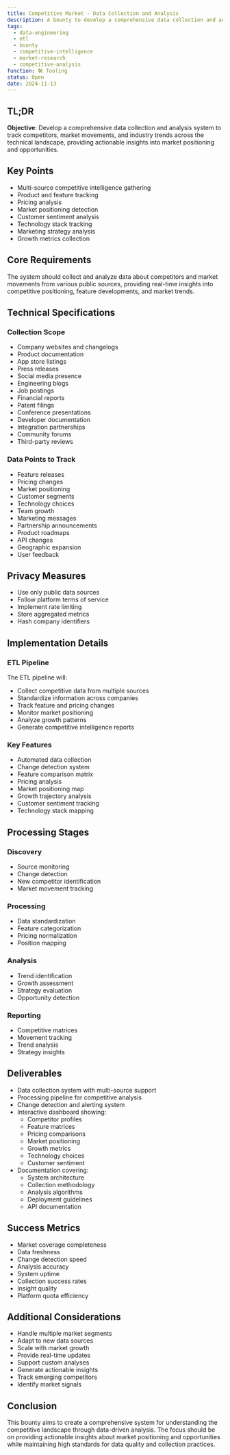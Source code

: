 ```yaml
---
title: Competitive Market - Data Collection and Analysis
description: A bounty to develop a comprehensive data collection and analysis system for tracking competitors, market movements, and industry trends
tags:
  - data-engineering
  - etl
  - bounty
  - competitive-intelligence
  - market-research
  - competitive-analysis
function: 🛠️ Tooling
status: Open
date: 2024-11-13
---
```


## TL;DR

**Objective**: Develop a comprehensive data collection and analysis system to track competitors, market movements, and industry trends across the technical landscape, providing actionable insights into market positioning and opportunities.

## Key Points

- Multi-source competitive intelligence gathering
- Product and feature tracking
- Pricing analysis
- Market positioning detection
- Customer sentiment analysis
- Technology stack tracking
- Marketing strategy analysis
- Growth metrics collection

## Core Requirements

The system should collect and analyze data about competitors and market movements from various public sources, providing real-time insights into competitive positioning, feature developments, and market trends.

## Technical Specifications

### Collection Scope

- Company websites and changelogs
- Product documentation
- App store listings
- Press releases
- Social media presence
- Engineering blogs
- Job postings
- Financial reports
- Patent filings
- Conference presentations
- Developer documentation
- Integration partnerships
- Community forums
- Third-party reviews

### Data Points to Track

- Feature releases
- Pricing changes
- Market positioning
- Customer segments
- Technology choices
- Team growth
- Marketing messages
- Partnership announcements
- Product roadmaps
- API changes
- Geographic expansion
- User feedback

## Privacy Measures

- Use only public data sources
- Follow platform terms of service
- Implement rate limiting
- Store aggregated metrics
- Hash company identifiers

## Implementation Details

### ETL Pipeline

The ETL pipeline will:

- Collect competitive data from multiple sources
- Standardize information across companies
- Track feature and pricing changes
- Monitor market positioning
- Analyze growth patterns
- Generate competitive intelligence reports

### Key Features

- Automated data collection
- Change detection system
- Feature comparison matrix
- Pricing analysis
- Market positioning map
- Growth trajectory analysis
- Customer sentiment tracking
- Technology stack mapping

## Processing Stages

### Discovery
- Source monitoring
- Change detection
- New competitor identification
- Market movement tracking

### Processing
- Data standardization
- Feature categorization
- Pricing normalization
- Position mapping

### Analysis
- Trend identification
- Growth assessment
- Strategy evaluation
- Opportunity detection

### Reporting
- Competitive matrices
- Movement tracking
- Trend analysis
- Strategy insights

## Deliverables

- Data collection system with multi-source support
- Processing pipeline for competitive analysis
- Change detection and alerting system
- Interactive dashboard showing: 
    - Competitor profiles
    - Feature matrices
    - Pricing comparisons
    - Market positioning
    - Growth metrics
    - Technology choices
    - Customer sentiment
- Documentation covering: 
    - System architecture
    - Collection methodology
    - Analysis algorithms
    - Deployment guidelines
    - API documentation

## Success Metrics

- Market coverage completeness
- Data freshness
- Change detection speed
- Analysis accuracy
- System uptime
- Collection success rates
- Insight quality
- Platform quota efficiency

## Additional Considerations

- Handle multiple market segments
- Adapt to new data sources
- Scale with market growth
- Provide real-time updates
- Support custom analyses
- Generate actionable insights
- Track emerging competitors
- Identify market signals

## Conclusion

This bounty aims to create a comprehensive system for understanding the competitive landscape through data-driven analysis. The focus should be on providing actionable insights about market positioning and opportunities while maintaining high standards for data quality and collection practices.
